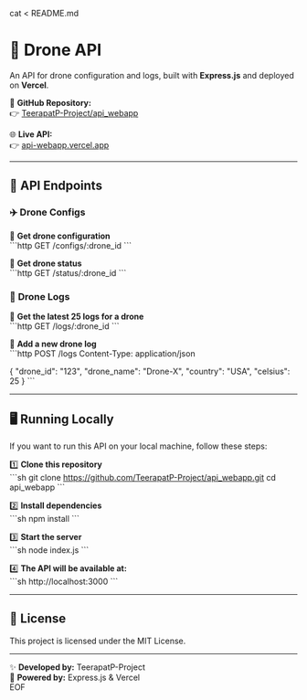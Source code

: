 cat <<EOF > README.md
# 🚀 Drone API  
An API for drone configuration and logs, built with **Express.js** and deployed on **Vercel**.  

📌 **GitHub Repository:**  
👉 [TeerapatP-Project/api_webapp](https://github.com/TeerapatP-Project/api_webapp.git)  

🌐 **Live API:**  
👉 [api-webapp.vercel.app](https://api-webapp.vercel.app)  

---

## 📌 **API Endpoints**  

### ✈️ **Drone Configs**  
📍 **Get drone configuration**  
\`\`\`http
GET /configs/:drone_id
\`\`\`

📍 **Get drone status**  
\`\`\`http
GET /status/:drone_id
\`\`\`

### 📜 **Drone Logs**  
📍 **Get the latest 25 logs for a drone**  
\`\`\`http
GET /logs/:drone_id
\`\`\`

📍 **Add a new drone log**  
\`\`\`http
POST /logs
Content-Type: application/json

{
  "drone_id": "123",
  "drone_name": "Drone-X",
  "country": "USA",
  "celsius": 25
}
\`\`\`

---

## 🖥 **Running Locally**  

If you want to run this API on your local machine, follow these steps:

1️⃣ **Clone this repository**  
\`\`\`sh
git clone https://github.com/TeerapatP-Project/api_webapp.git
cd api_webapp
\`\`\`

2️⃣ **Install dependencies**  
\`\`\`sh
npm install
\`\`\`

3️⃣ **Start the server**  
\`\`\`sh
node index.js
\`\`\`

4️⃣ **The API will be available at:**  
\`\`\`sh
http://localhost:3000
\`\`\`

---

## 📄 License  

This project is licensed under the MIT License.  

---

✨ **Developed by:** TeerapatP-Project  
🚀 **Powered by:** Express.js & Vercel  
EOF
